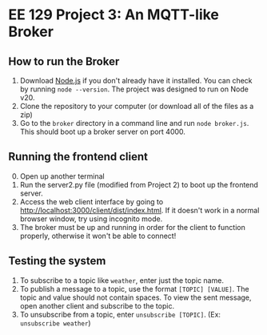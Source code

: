 # EE 129 Project 3: An MQTT-like Broker
## How to run the Broker
1. Download [Node.js](https://nodejs.dev/en/) if you don't already have it installed. You can check by running `node --version`. The project was designed to run on Node v20.
2. Clone the repository to your computer (or download all of the files as a zip)
3. Go to the `broker` directory in a command line and run `node broker.js`. This should boot up a broker server on port 4000.


## Running the frontend client
0. Open up another terminal
1. Run the server2.py file (modified from Project 2) to boot up the frontend server.
2. Access the web client interface by going to [http://localhost:3000/client/dist/index.html](http://localhost:3000/client/dist/index.html). If it doesn't work in a normal browser window, try using incognito mode.
3. The broker must be up and running in order for the client to function properly, otherwise it won't be able to connect!

## Testing the system
1. To subscribe to a topic like `weather`, enter just the topic name.
2. To publish a message to a topic, use the format `[TOPIC] [VALUE]`. The topic and value should not contain spaces. To view the sent message, open another client and subscribe to the topic.
3. To unsubscribe from a topic, enter `unsubscribe [TOPIC]`. (Ex: `unsubscribe weather`)



